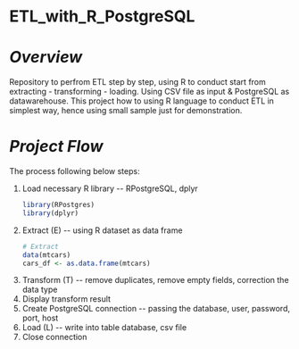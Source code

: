 # ETL_with_R_PostgreSQL
# *Overview*
Repository to perfrom ETL step by step, using R to conduct start from extracting - transforming - loading. Using CSV file as input & PostgreSQL as datawarehouse. This project how to using R language to conduct ETL in simplest way, hence using small sample just for demonstration. 

# *Project Flow*
The process following below steps:
1. Load necessary R library -- RPostgreSQL, dplyr
   ```R
   library(RPostgres)
   library(dplyr)
3. Extract (E) -- using R dataset as data frame
   ```R
   # Extract
   data(mtcars)
   cars_df <- as.data.frame(mtcars)
5. Transform (T) -- remove duplicates, remove empty fields, correction the data type
6. Display transform result
7. Create PostgreSQL connection -- passing the database, user, password, port, host
8. Load (L) -- write into table database, csv file
9. Close connection

